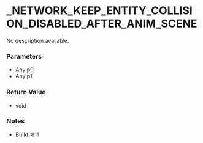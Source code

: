 # _NETWORK_KEEP_ENTITY_COLLISION_DISABLED_AFTER_ANIM_SCENE

No description available.

### Parameters
* Any p0
* Any p1

### Return Value
* void

### Notes
* Build: 811

